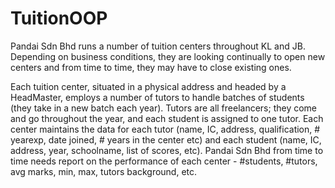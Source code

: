 # TuitionOOP
Pandai Sdn Bhd runs a number of tuition centers throughout KL and JB. Depending on business conditions, they are looking continually to open new centers and from time to time, they may have to close existing ones.  
 
Each tuition center, situated in a physical address and headed by a HeadMaster, employs a number of tutors to handle batches of students (they take in a new batch each year). Tutors are all freelancers; they come and go throughout the year, and each student is assigned to one tutor. Each center maintains the data for each tutor (name, IC,  address, qualification, # yearexp, date joined, # years in the center etc) and each student (name, IC, address, year, schoolname, list of scores, etc). 
Pandai Sdn Bhd from time to time needs report on the performance of each center - #students, #tutors, avg marks, min, max,  tutors background, etc.
  
